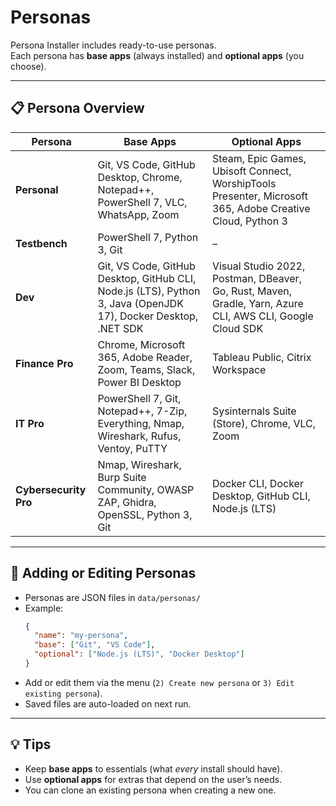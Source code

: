 # Personas

Persona Installer includes ready-to-use personas.  
Each persona has **base apps** (always installed) and **optional apps** (you choose).

---

## 📋 Persona Overview

| Persona         | Base Apps                                                                 | Optional Apps                                                                 |
|-----------------|---------------------------------------------------------------------------|-------------------------------------------------------------------------------|
| **Personal**    | Git, VS Code, GitHub Desktop, Chrome, Notepad++, PowerShell 7, VLC, WhatsApp, Zoom | Steam, Epic Games, Ubisoft Connect, WorshipTools Presenter, Microsoft 365, Adobe Creative Cloud, Python 3 |
| **Testbench**   | PowerShell 7, Python 3, Git                                               | –                                                                             |
| **Dev**         | Git, VS Code, GitHub Desktop, GitHub CLI, Node.js (LTS), Python 3, Java (OpenJDK 17), Docker Desktop, .NET SDK | Visual Studio 2022, Postman, DBeaver, Go, Rust, Maven, Gradle, Yarn, Azure CLI, AWS CLI, Google Cloud SDK |
| **Finance Pro** | Chrome, Microsoft 365, Adobe Reader, Zoom, Teams, Slack, Power BI Desktop | Tableau Public, Citrix Workspace                                               |
| **IT Pro**      | PowerShell 7, Git, Notepad++, 7-Zip, Everything, Nmap, Wireshark, Rufus, Ventoy, PuTTY | Sysinternals Suite (Store), Chrome, VLC, Zoom                                 |
| **Cybersecurity Pro** | Nmap, Wireshark, Burp Suite Community, OWASP ZAP, Ghidra, OpenSSL, Python 3, Git | Docker CLI, Docker Desktop, GitHub CLI, Node.js (LTS)                          |

---

## 🧩 Adding or Editing Personas

- Personas are JSON files in `data/personas/`
- Example:
  ```json
  {
    "name": "my-persona",
    "base": ["Git", "VS Code"],
    "optional": ["Node.js (LTS)", "Docker Desktop"]
  }
  ```
- Add or edit them via the menu (`2) Create new persona` or `3) Edit existing persona`).
- Saved files are auto-loaded on next run.

---

## 💡 Tips

- Keep **base apps** to essentials (what *every* install should have).
- Use **optional apps** for extras that depend on the user’s needs.
- You can clone an existing persona when creating a new one.

